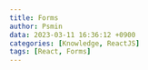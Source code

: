 ```yaml
---
title: Forms
author: Psmin
data: 2023-03-11 16:36:12 +0900
categories: [Knowledge, ReactJS]
tags: [React, Forms]
---
```

